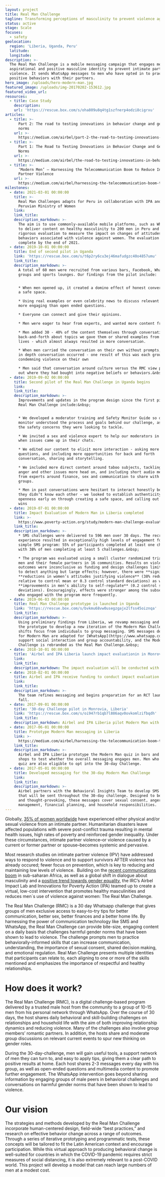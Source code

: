 ```yaml
---
layout: project
title: Real Man Challenge
tagline: Transforming perceptions of masculinity to prevent violence against women
status: active
stage: Scale
focuses:
  - safety
geolocation:
  region: 'Liberia, Uganda, Peru'
  latitude:
  longitude:
description: >-
  The Real Man Challenge is a mobile messaging campaign that engages men with an
  aspirational and positive masculine identity to prevent intimate partner
  violence. It sends WhatsApp messages to men who have opted in to practice
  positive behaviors with their partners.
hero_image: /uploads/hero-modern-man.jpg
featured_image: /uploads/img-20170202-153612.jpg
featured_video_url:
resources:
  - title: Case Study
    description:
    url: 'https://rescue.box.com/s/oha809u8q4tg1szfnerp4odzi8cigrxu'
articles:
  - title: >-
      Part 2: The road to testing innovations in behavior change and gender
      norms
    url: >-
      https://medium.com/airbel/part-2-the-road-to-testing-innovations-in-behavior-change-and-gender-norms-ea7462f2489d
  - title: >-
      Part 1: The Road to Testing Innovations in Behavior Change and Gender
      Norms
    url: >-
      https://medium.com/airbel/the-road-to-testing-innovations-in-behavior-change-and-gender-norms-7e5f1cf9b19f
  - title: >-
      ‘Modern Men’ — Harnessing the Telecommunication Boom to Reduce Intimate
      Partner Violence
    url: >-
      https://medium.com/airbel/harnessing-the-telecommunication-boom-to-reduce-partner-violence-bb5343c50964
milestones:
  - date: 2021-03-01 00:00:00
    title: >-
      Real Man Challenges adapts for Peru in collaboration with IPA and the
      Peruvian Ministry of Women
    link:
    link_title:
    description_markdown: >-
      The aim is to use commonly-available mobile platforms, such as WhatsApp,
      to deliver content on healthy masculinity to 200 men in Peru and conduct a
      rigorous evaluation to measure the impact on changes of attitudes and
      behaviors associated with violence against women. The evaluation will be
      complete by the end of 2021.
  - date: 2019-10-01 00:00:00
    title: End of second pilot in Uganda
    link: 'https://rescue.box.com/s/t6p2ry6cu3ej46mafudgzc40o4857umu'
    link_title:
    description_markdown: >-
      A total of 60 men were recruited from various bars, Facebook, WhatsApp
      groups and sports lounges. Our findings from the pilot include:


      * When men opened up, it created a domino effect of honest conversation in
      a safe space.

      * Using real examples or even celebrity news to discuss relevant topics is
      more engaging than open ended questions.

      * Everyone can connect and give their opinions.

      * Men were eager to hear from experts, and wanted more content from them

      * Men added 30 - 40% of the content themselves through conversational
      back-and-forth about topics we gave them or shared examples from their own
      lives - which almost always resulted in more conversation.

      * When men carried the conversation on their own without prompts, the most
      in depth conversation occurred - one result of this was each group
      condemning violence on their own

      * Men said that conversation around culture versus the RMC view pointed
      out where they had bought into negative beliefs or behaviors.&nbsp;
  - date: 2019-09-02 00:00:00
    title: Second pilot of the Real Man Challenge in Uganda begins
    link:
    link_title:
    description_markdown: >-
      Improvements and updates in the program design since the first pilot of
      Real Man Challenge include:&nbsp;


      * We developed a moderator training and Safety Monitor Guide so our
      monitor understood the process and goals behind our challenge, as well as
      the safety concerns they were looking to tackle.

      * We invited a sex and violence expert to help our moderators in real time
      when issues came up in their chats.

      * We edited our content to elicit more interaction - asking more
      questions, and including more opportunities for back and forth
      conversation, sharing and storytelling.

      * We included more direct content around taboo subjects, tackling sex,
      anger and other issues more head on, and including short audio messages
      from experts around finance, sex and communication to share with our
      groups.

      * Men in past conversations were hesitant to interact honestly because
      they didn’t know each other - we looked to establish authenticity and
      openness early on through creating a safe space, and calling out quick
      wins
  - date: 2019-07-01 00:00:00
    title: Impact Evaluation of Modern Man in Liberia completed
    link: >-
      https://www.poverty-action.org/study/modern-man-challenge-evaluating-men-focused-intervention-prevent-intimate-partner-violence
    link_title:
    description_markdown: >-
      * SMS challenges were delivered to 596 men over 30 days. The recruitment
      experience resulted in exceptionally high levels of engagement for a
      simple SMS program: 55% of participants completed at least one challenge
      with 38% of men completing at least 5 challenges.&nbsp;

      * The program was evaluated using a small cluster randomized trial of 391
      men and their female partners in 16 communities. Results on violence
      outcomes were inconclusive as funding and design challenges limited power
      to detect anything but large effects; however, there were **significant**
      **reductions in women’s attitudes justifying violence** (38% reduction
      relative to control mean or 0.3 control standard deviations) as well as
      **improvements in men’s ability to self-regulate** (0.2 control standard
      deviations). Encouragingly, effects were stronger among the subset of men
      who engaged with the program more frequently.
  - date: 2019-06-03 00:00:00
    title: Real Man Challenge prototype is launched in Uganda
    link: 'https://rescue.box.com/s/bvkmu68vw0usegzgajx2lfss45oiznqa'
    link_title:
    description_markdown: >-
      Using preliminary findings from Liberia, we revamp messaging and refine
      the prototype to develop a new iteration of the Modern Man Challenge that
      shifts focus from individuals to group messaging. SMS messages developed
      for Modern Man are adapted for [WhatsApp](https://www.whatsapp.com/) to
      support social interaction and group accountability, and the Modern Man
      Challenge is rebranded as the Real Man Challenge.&nbsp;
  - date: 2018-10-01 00:00:00
    title: 'Airbel and IPA Liberia launch impact evaluationin in Monrovia, Liberia'
    link:
    link_title:
    description_markdown: The impact evaluation will be conducted with 600 men.
  - date: 2018-02-01 00:00:00
    title: Airbel and IPA receive funding to conduct impact evaluation
    link:
    link_title:
    description_markdown: >-
      The team refines messaging and begins preparation for an RCT launch in the
      fall.
  - date: 2017-09-01 00:00:00
    title: '30-day Challenge pilot in Monrovia, Liberia'
    link: 'https://rescue.box.com/s/oi947rb1qb7l886aqv0ovkomlzifbqdh'
    link_title:
    description_markdown: Airbel and IPA Liberia pilot Modern Man with 116 men in Monrovia.
  - date: 2017-06-01 00:00:00
    title: Prototype Modern Man messaging in Liberia
    link: >-
      https://medium.com/airbel/harnessing-the-telecommunication-boom-to-reduce-partner-violence-bb5343c50964
    link_title:
    description_markdown: >-
      Airbel and IPA Liberia prototype the Modern Man quiz in bars and coffee
      shops to test whether the overall messaging engages men. Men who take this
      quiz are also eligible to opt into the 30-day Challenge.
  - date: 2017-05-01 00:00:00
    title: Developed messaging for the 30-day Modern Man Challenge
    link:
    link_title:
    description_markdown: >-
      Airbel partners with the Behavioral Insights Team to develop SMS messages
      that will be sent throughout the 30-day challenge. Designed to be both fun
      and thought-provoking, these messages cover sexual consent, anger
      management, financial planning, and household responsibilities.
---
```


Globally, [35% of women worldwide](https://www.who.int/news-room/fact-sheets/detail/violence-against-women) have experienced either physical and/or sexual violence from an intimate partner. Humanitarian disasters leave affected populations with severe post-conflict trauma resulting in mental health issues, high rates of poverty and reinforced gender inequality. Under these circumstances, intimate partner violence–or violence caused by a current or former partner or spouse–becomes systemic and pervasive.

Most research studies on intimate partner violence (IPV) have addressed ways to respond to violence and to support survivors AFTER violence has already occured; fewer focus on prevention, which is key to reducing and maintaining low levels of violence.&nbsp; Building on the [recent communications boom](https://www.economist.com/graphic-detail/2017/11/08/in-much-of-sub-saharan-africa-mobile-phones-are-more-common-than-access-to-electricity) in sub-saharan Africa, as well as a global shift in dialogue about masculinity and a [positive trend towards gender equality](https://www.pewresearch.org/global/2019/04/22/how-people-around-the-world-view-gender-equality-in-their-countries/), the IRC’s Airbel Impact Lab and Innovations for Poverty Action (IPA) teamed up to create a virtual, low-cost intervention that promotes healthy masculinities and reduces men&acute;s use of violence against women: The Real Man Challenge.

The Real Man Challenge (RMC) is a 30 day Whatsapp challenge that gives groups of men exclusive access to easy-to-try tips for better communication, better sex, better finances and a better home life. By harnessing the power of communication technology like SMS and WhatsApp, the Real Man Challenge can provide bite-size, engaging content on a daily basis that challenges harmful gender norms that have been shown to lead to violence. The challenge prompts men to practice behaviorally-informed skills that can increase communication, understanding, the importance of sexual consent, shared decision making, and emotional regulation. Real Man Challenge presents multiple identities that participants can relate to, each aligning to one or more of the skills mentioned and emphasizes the importance of respectful and healthy relationships.

# How does it work?

The Real Man Challenge (RMC), is a digital challenge-based program delivered by a trusted male host from the community to a group of 10-15 men from his personal network through WhatsApp. Over the course of 30 days, the host shares daily behavioral and skill-building challenges on relationships and household life with the aim of both improving relationship dynamics and reducing violence. Many of the challenges also involve group members’ romantic partners. In addition, the hosts share and moderate group discussions on relevant current events to spur new thinking on gender roles.

During the 30-day-challenge, men will gain useful tools, a support network of men they can turn to, and easy to apply tips, giving them a clear path to positive results at home. Each host shares 2-3 messages every day with his group, as well as open-ended questions and multimedia content to promote further engagement. The WhatsApp intervention goes beyond sharing information by engaging groups of male peers in behavioral challenges and conversations on harmful gender norms that have been shown to lead to violence.

# Our vision

The strategies and methods developed by the Real Man Challenge incorporate human-centered design, field-wide “best practices,” and research on effective behavior change across a range of outcomes. Through a series of iterative prototyping and programmatic tests, these concepts will be tailored to fit the Latin American context and encourage participation. While this virtual approach to producing behavioral change is well-suited for countries in which the COVID-19 pandemic requires strict measures of social distancing, it is also extremely relevant to a post-COVID world. This project will develop a model that can reach large numbers of men at a modest cost.
